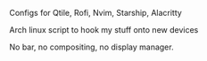 Configs for Qtile, Rofi, Nvim, Starship, Alacritty

Arch linux script to hook my stuff onto new devices

No bar, no compositing, no display manager.
